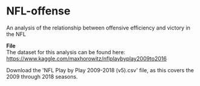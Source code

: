 # NFL-offense
An analysis of the relationship between offensive efficiency and victory in the NFL

<b>File</b><br>
The dataset for this analysis can be found here:
https://www.kaggle.com/maxhorowitz/nflplaybyplay2009to2016

Download the 'NFL Play by Play 2009-2018 (v5).csv' file, as this covers the 2009 through 2018 seasons.
